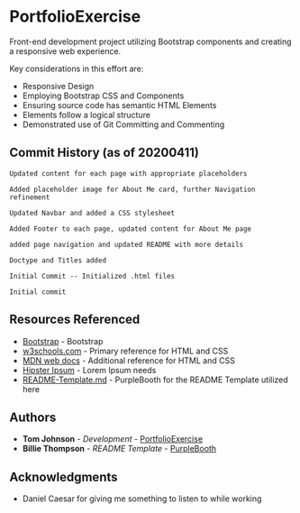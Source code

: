 # PortfolioExercise

Front-end development project utilizing Bootstrap components and creating a responsive web experience. 

Key considerations in this effort are:
* Responsive Design
* Employing Bootstrap CSS and Components
* Ensuring source code has semantic HTML Elements
* Elements follow a logical structure
* Demonstrated use of Git Committing and Commenting


## Commit History (as of 20200411)
```
Updated content for each page with appropriate placeholders

Added placeholder image for About Me card, further Navigation refinement

Updated Navbar and added a CSS stylesheet

Added Footer to each page, updated content for About Me page

added page navigation and updated README with more details

Doctype and Titles added

Initial Commit -- Initialized .html files

Initial commit

```


## Resources Referenced

* [Bootstrap]() - Bootstrap
* [w3schools.com](https://www.w3schools.com/default.asp) - Primary reference for HTML and CSS
* [MDN web docs](https://developer.mozilla.org/en-US/docs/Web/Reference) - Additional reference for HTML and CSS
* [Hipster Ipsum](https://hipsum.co/) - Lorem Ipsum needs
* [README-Template.md](https://gist.github.com/PurpleBooth/109311bb0361f32d87a2) - PurpleBooth for the README Template utilized here


## Authors

* **Tom Johnson** - *Development* - [PortfolioExercise](#)
* **Billie Thompson** - *README Template* - [PurpleBooth](https://github.com/PurpleBooth)


## Acknowledgments

* Daniel Caesar for giving me something to listen to while working
